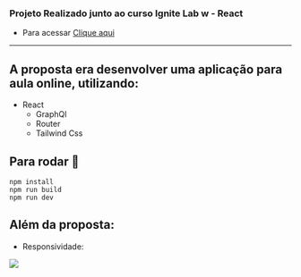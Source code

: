 ### Projeto Realizado junto ao curso Ignite Lab w - React
  - Para acessar <a href="https://ignite-lab-react-psi.vercel.app" target="_blank">Clique aqui</a>
<hr/>

## A proposta era desenvolver uma aplicação para aula online, utilizando:
  - React
    - GraphQl
    - Router
    - Tailwind Css
    
## Para rodar :dash:
  ```
  npm install
  npm run build
  npm run dev
  
  ```
  
## Além da proposta:
  - Responsividade:
  <img src="https://github.com/AlexandreSican/images/blob/main/ignite-gif.gif?raw=true"/>
